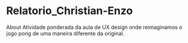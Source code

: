 # Relatorio_Christian-Enzo
About Atividade ponderada da aula de UX design onde reimaginamos o jogo pong de uma maneira diferente da original.

